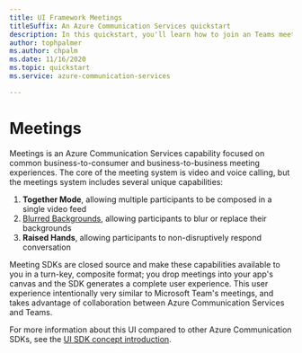 ```yaml
---
title: UI Framework Meetings
titleSuffix: An Azure Communication Services quickstart
description: In this quickstart, you'll learn how to join an Teams meeting with the Azure Communication Calling SDK
author: tophpalmer
ms.author: chpalm
ms.date: 11/16/2020
ms.topic: quickstart
ms.service: azure-communication-services

---
```


# Meetings

Meetings is an Azure Communication Services capability focused on common business-to-consumer and business-to-business meeting experiences. The core of the meeting system is video and voice calling, but the meetings system includes several unique capabilities:

1. **Together Mode**, allowing multiple participants to be composed in a single video feed
2. [Blurred Backgrounds](https://support.microsoft.com/office/change-your-background-for-a-teams-meeting-f77a2381-443a-499d-825e-509a140f4780), allowing participants to blur or replace their backgrounds
3. **Raised Hands**, allowing participants to non-disruptively respond conversation 

Meeting SDKs are closed source and make these capabilities available to you in a turn-key, composite format; you drop meetings into your app's canvas and the SDK generates a complete user experience. This user experience intentionally very similar to Microsoft Team's meetings, and takes advantage of collaboration between Azure Communication Services and Teams.

For more information about this UI compared to other Azure Communication SDKs, see the [UI SDK concept introduction](ui-sdk-overview.md). 

